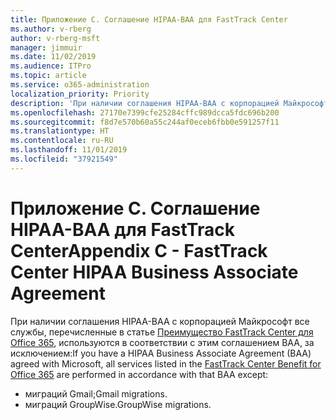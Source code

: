 ```yaml
---
title: Приложение C. Соглашение HIPAA-BAA для FastTrack Center
ms.author: v-rberg
author: v-rberg-msft
manager: jimmuir
ms.date: 11/02/2019
ms.audience: ITPro
ms.topic: article
ms.service: o365-administration
localization_priority: Priority
description: 'При наличии соглашения HIPAA-BAA с корпорацией Майкрософт на использование служб FastTrack в это соглашение включаются все службы, перечисленные в списке FastTrack Center Benefit for Office 365, за исключением:'
ms.openlocfilehash: 27170e7399cfe25284cffc989dcca5fdc696b200
ms.sourcegitcommit: f8d7e570b60a55c244af0eceb6fbb0e591257f11
ms.translationtype: HT
ms.contentlocale: ru-RU
ms.lasthandoff: 11/01/2019
ms.locfileid: "37921549"
---
```

# <a name="appendix-c---fasttrack-center-hipaa-business-associate-agreement"></a><span data-ttu-id="240c5-103">Приложение C. Соглашение HIPAA-BAA для FastTrack Center</span><span class="sxs-lookup"><span data-stu-id="240c5-103">Appendix C - FastTrack Center HIPAA Business Associate Agreement</span></span>

<span data-ttu-id="240c5-104">При наличии соглашения HIPAA-BAA с корпорацией Майкрософт все службы, перечисленные в статье [Преимущество FastTrack Center для Office 365](O365-fasttrack-benefit-for-office-365.md), используются в соответствии с этим соглашением BAA, за исключением:</span><span class="sxs-lookup"><span data-stu-id="240c5-104">If you have a HIPAA Business Associate Agreement (BAA) agreed with Microsoft, all services listed in the [FastTrack Center Benefit for Office 365](O365-fasttrack-benefit-for-office-365.md) are performed in accordance with that BAA except:</span></span> 
  
- <span data-ttu-id="240c5-105">миграций Gmail;</span><span class="sxs-lookup"><span data-stu-id="240c5-105">Gmail migrations.</span></span>   
- <span data-ttu-id="240c5-106">миграций GroupWise.</span><span class="sxs-lookup"><span data-stu-id="240c5-106">GroupWise migrations.</span></span>
    

